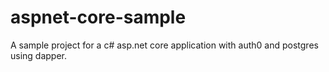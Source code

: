 # aspnet-core-sample
A sample project for a c# asp.net core application with auth0 and postgres using dapper.
